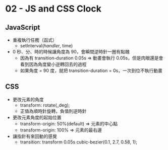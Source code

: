 # 02 - JS and CSS Clock
## JavaScript
- 重複執行任務（函式）
  - setInterval(*handler*, time)
- 0 秒、分、時的時候讓角度為 90，會瞬間逆時針一圈有點醜
  - 因為有 transition-duration 0.05s => 動畫會執行 0.05s，但是肉眼還是會看到因為角度變小逆轉回去的過程
  - 如果角度 = 90 度，就把 transition-duration = 0s，一次到位不執行動畫

## CSS
- 更改元素的角度
  - transform: rotate(_deg);
  - 正值為順時針旋轉，負值則逆時針
- 更改元素角度的起始位置
  - transform-origin: 50%(default) => 元素的中心點
  - transform-origin: 100% => 元素的最右邊
- 讓指針有來回動的感覺
  - transition: transform 0.05s cubic-bezier(0.1, 2.7, 0.58, 1);